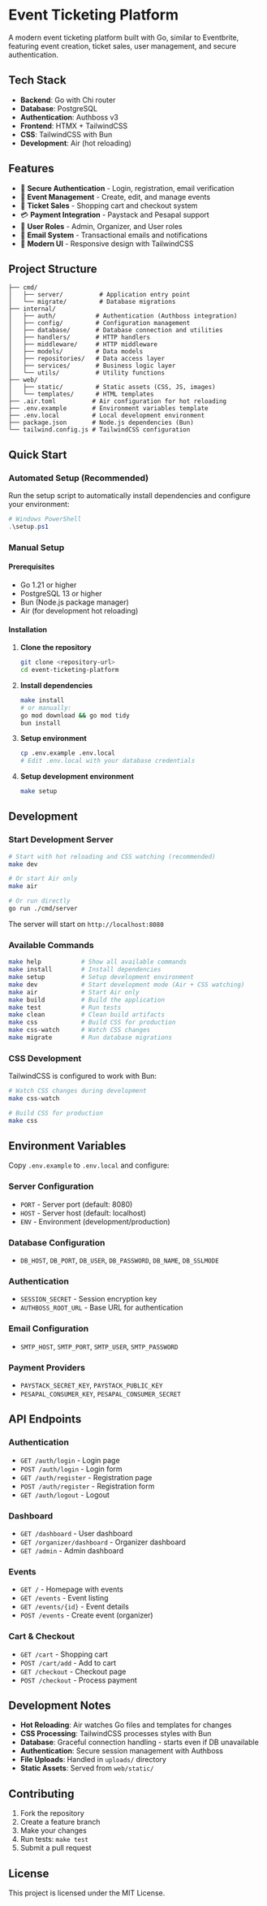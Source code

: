 # Event Ticketing Platform

A modern event ticketing platform built with Go, similar to Eventbrite, featuring event creation, ticket sales, user management, and secure authentication.

## Tech Stack

- **Backend**: Go with Chi router
- **Database**: PostgreSQL
- **Authentication**: Authboss v3
- **Frontend**: HTMX + TailwindCSS
- **CSS**: TailwindCSS with Bun
- **Development**: Air (hot reloading)

## Features

- 🔐 **Secure Authentication** - Login, registration, email verification
- 🎫 **Event Management** - Create, edit, and manage events
- 🛒 **Ticket Sales** - Shopping cart and checkout system
- 💳 **Payment Integration** - Paystack and Pesapal support
- 👥 **User Roles** - Admin, Organizer, and User roles
- 📧 **Email System** - Transactional emails and notifications
- 🎨 **Modern UI** - Responsive design with TailwindCSS

## Project Structure

```
├── cmd/
│   ├── server/          # Application entry point
│   └── migrate/         # Database migrations
├── internal/
│   ├── auth/           # Authentication (Authboss integration)
│   ├── config/         # Configuration management
│   ├── database/       # Database connection and utilities
│   ├── handlers/       # HTTP handlers
│   ├── middleware/     # HTTP middleware
│   ├── models/         # Data models
│   ├── repositories/   # Data access layer
│   ├── services/       # Business logic layer
│   └── utils/          # Utility functions
├── web/
│   ├── static/         # Static assets (CSS, JS, images)
│   └── templates/      # HTML templates
├── .air.toml          # Air configuration for hot reloading
├── .env.example       # Environment variables template
├── .env.local         # Local development environment
├── package.json       # Node.js dependencies (Bun)
└── tailwind.config.js # TailwindCSS configuration
```

## Quick Start

### Automated Setup (Recommended)

Run the setup script to automatically install dependencies and configure your environment:

```powershell
# Windows PowerShell
.\setup.ps1
```

### Manual Setup

#### Prerequisites

- Go 1.21 or higher
- PostgreSQL 13 or higher
- Bun (Node.js package manager)
- Air (for development hot reloading)

#### Installation

1. **Clone the repository**
   ```bash
   git clone <repository-url>
   cd event-ticketing-platform
   ```

2. **Install dependencies**
   ```bash
   make install
   # or manually:
   go mod download && go mod tidy
   bun install
   ```

3. **Setup environment**
   ```bash
   cp .env.example .env.local
   # Edit .env.local with your database credentials
   ```

4. **Setup development environment**
   ```bash
   make setup
   ```

## Development

### Start Development Server

```bash
# Start with hot reloading and CSS watching (recommended)
make dev

# Or start Air only
make air

# Or run directly
go run ./cmd/server
```

The server will start on `http://localhost:8080`

### Available Commands

```bash
make help           # Show all available commands
make install        # Install dependencies
make setup          # Setup development environment
make dev            # Start development mode (Air + CSS watching)
make air            # Start Air only
make build          # Build the application
make test           # Run tests
make clean          # Clean build artifacts
make css            # Build CSS for production
make css-watch      # Watch CSS changes
make migrate        # Run database migrations
```

### CSS Development

TailwindCSS is configured to work with Bun:

```bash
# Watch CSS changes during development
make css-watch

# Build CSS for production
make css
```

## Environment Variables

Copy `.env.example` to `.env.local` and configure:

### Server Configuration
- `PORT` - Server port (default: 8080)
- `HOST` - Server host (default: localhost)
- `ENV` - Environment (development/production)

### Database Configuration
- `DB_HOST`, `DB_PORT`, `DB_USER`, `DB_PASSWORD`, `DB_NAME`, `DB_SSLMODE`

### Authentication
- `SESSION_SECRET` - Session encryption key
- `AUTHBOSS_ROOT_URL` - Base URL for authentication

### Email Configuration
- `SMTP_HOST`, `SMTP_PORT`, `SMTP_USER`, `SMTP_PASSWORD`

### Payment Providers
- `PAYSTACK_SECRET_KEY`, `PAYSTACK_PUBLIC_KEY`
- `PESAPAL_CONSUMER_KEY`, `PESAPAL_CONSUMER_SECRET`

## API Endpoints

### Authentication
- `GET /auth/login` - Login page
- `POST /auth/login` - Login form
- `GET /auth/register` - Registration page
- `POST /auth/register` - Registration form
- `GET /auth/logout` - Logout

### Dashboard
- `GET /dashboard` - User dashboard
- `GET /organizer/dashboard` - Organizer dashboard
- `GET /admin` - Admin dashboard

### Events
- `GET /` - Homepage with events
- `GET /events` - Event listing
- `GET /events/{id}` - Event details
- `POST /events` - Create event (organizer)

### Cart & Checkout
- `GET /cart` - Shopping cart
- `POST /cart/add` - Add to cart
- `GET /checkout` - Checkout page
- `POST /checkout` - Process payment

## Development Notes

- **Hot Reloading**: Air watches Go files and templates for changes
- **CSS Processing**: TailwindCSS processes styles with Bun
- **Database**: Graceful connection handling - starts even if DB unavailable
- **Authentication**: Secure session management with Authboss
- **File Uploads**: Handled in `uploads/` directory
- **Static Assets**: Served from `web/static/`

## Contributing

1. Fork the repository
2. Create a feature branch
3. Make your changes
4. Run tests: `make test`
5. Submit a pull request

## License

This project is licensed under the MIT License.